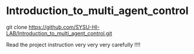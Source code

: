 # Introduction_to_multi_agent_control
git clone https://github.com/SYSU-HI-LAB/Introduction_to_multi_agent_control.git  
  
Read the project instruction very very very carefully !!!!
